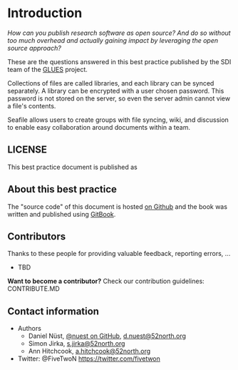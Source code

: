 # Introduction

*How can you publish research software as open source? And do so without too much overhead and actually gaining impact by leveraging the open source approach?*

These are the questions answered in this best practice published by the SDI team of the [GLUES](http://modul-a.nachhaltiges-landmanagement.de/de/wissenschaftliche-begleitung-glues/) project.

Collections of files are called libraries, and each library can be synced
separately. A library can be encrypted with a user chosen password. This
password is not stored on the server, so even the server admin cannot view a
file's contents.

Seafile allows users to create groups with file syncing, wiki, and discussion to
enable easy collaboration around documents within a team.

## LICENSE

This best practice document is published as 

## About this best practice

The "source code" of this document is hosted [on Github](https://github.com/52North/.....) and the book was written and published using [GitBook](https://www.gitbook.com).

## Contributors

Thanks to these people for providing valuable feedback, reporting errors, ...

* TBD

**Want to become a contributor?** Check our contribution guidelines: CONTRIBUTE.MD

## Contact information

* Authors
  * Daniel Nüst, [@nuest on GitHub](https://github.com/nuest/), d.nuest@52north.org
  * Simon Jirka, s.jirka@52north.org
  * Ann Hitchcook, a.hitchcook@52north.org
* Twitter: @FiveTwoN https://twitter.com/fivetwon
